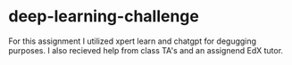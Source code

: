 # deep-learning-challenge

For this assignment I utilized xpert learn and chatgpt for degugging  purposes. I also recieved help from class TA's and an assignend EdX tutor.  
